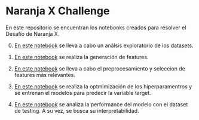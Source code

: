 # Naranja X Challenge

En este repositorio se encuentran los notebooks creados para resolver el Desafío de Naranja X.

0. [En este notebook](https://github.com/sfrittaoni/naranjax_challenge/blob/main/0_eda.ipynb) se lleva a cabo un análsis exploratorio de los datasets.

1. [En este notebook](https://github.com/sfrittaoni/naranjax_challenge/blob/main/1_feature_generation.ipynb) se realiza la generación de features.

2. [En este notebook](https://github.com/sfrittaoni/naranjax_challenge/blob/main/2_preprocessing_feature_selection.ipynb) se lleva a cabo el preprocesamiento y seleccion de features más relevantes.

3. [En este notebook](https://github.com/sfrittaoni/naranjax_challenge/blob/main/3_train_model.ipynb) se realiza la optmimización de los hiperparamentros y se entrenan el modelos para predecir la variable target.

4. [En este notebook](https://github.com/sfrittaoni/naranjax_challenge/blob/main/4_model_performance.ipynb) se analiza la performance del modelo con el dataset de testing. A su vez, se busca su interpretabilidad.
